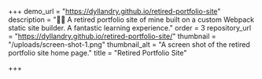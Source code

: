 +++
demo_url = "https://dyllandry.github.io/retired-portfolio-site"
description = "💁‍♂️ A retired portfolio site of mine built on a custom Webpack static site builder. A fantastic learning experience."
order = 3
repository_url = "https://dyllandry.github.io/retired-portfolio-site/"
thumbnail = "/uploads/screen-shot-1.png"
thumbnail_alt = "A screen shot of the retired portfolio site home page."
title = "Retired Portfolio Site"

+++
